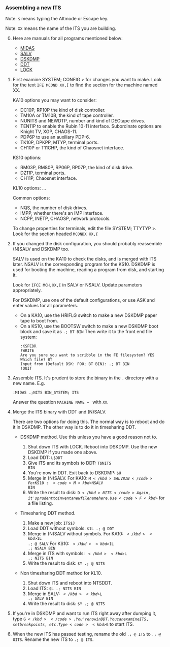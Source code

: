 ### Assembling a new ITS

Note: <code><kbd>$</kbd></code> means typing the Altmode or Escape key.

Note: `XX` means the name of the ITS you are building.

0. Here are manuals for all programs mentioned below:

   - [MIDAS](info/midas.25)
   - [SALV](kshack/nsalv.order)
   - [DSKDMP](sysdoc/dskdmp.order)
   - [DDT](_info_/ddtord.1462)
   - [LOCK](_info_/lock.order)

1. First examine SYSTEM; CONFIG > for changes you want to make.  Look for the text `IFE MCOND XX,[` to find the section for the machine named XX.

   KA10 options you may want to consider:
   - DC10P, RP10P the kind of disk controller.
   - TM10A or TM10B, the kind of tape controller.
   - NUNITS and NEWDTP, number and kind of DECtape drives.
   - TEN11P to enable the Rubin 10-11 interface.  Subordinate options are Knight TV, XGP, CHAOS-11.
   - PDP6P to use an auxiliary PDP-6.
   - TK10P, DPKPP, MTYP, terminal ports.
   - CH10P or T11CHP, the kind of Chaosnet interface.

   KS10 options:
   - RM03P, RM80P, RP06P, RP07P, the kind of disk drive.
   - DZ11P, terminal ports.
   - CH11P, Chaosnet interface.

   KL10 options:
   ...

   Common options:
   - NQS, the number of disk drives.
   - IMPP, whether there's an IMP interface.
   - NCPP, INETP, CHAOSP, network protocols.

   To change properties for terminals, edit the file SYSTEM; TTYTYP >.
   Look for the section headed `MCONDX XX,{`


2. If you changed the disk configuration, you should probably reassemble (N)SALV and DSKDMP too.

   SALV is used on the KA10 to check the disks, and is merged with ITS later.  NSALV is the corresponding program for the KS10.  DSKDMP is used for booting the machine, reading a program from disk, and starting it.

   Look for `IFCE MCH,XX,[` in SALV or NSALV.  Update parameters appropriately.

   For DSKDMP, use one of the default configurations, or use ASK and enter values for all parameters.
   - On a KA10, use the HRIFLG switch to make a new DSKDMP paper tape to boot from.
   - On a KS10, use the BOOTSW switch to make a new DSKDMP boot block and save it as `.; BT BIN`  Then write it to the front end file system:
     ```
     :KSFEDR
     !WRITE
     Are you sure you want to scribble in the FE filesystem? YES
     Which file? BT
     Input from (Default DSK: FOO; BT BIN): .; BT BIN
     !QUIT
     ```

3. Assemble ITS.  It's prudent to store the binary in the `.` directory with a new name.  E.g.

   `:MIDAS .;NITS BIN_SYSTEM; ITS`

   Answer the question `MACHINE NAME = ` with `XX`.

4. Merge the ITS binary with DDT and (N)SALV.

   There are two options for doing this.  The normal way is to reboot and do it in DSKDMP.  The other way is to do it in timesharing DDT.

   - DSKDMP method.  Use this unless you have a good reason not to.

     1. Shut down ITS with LOCK.  Reboot into DSKDMP.  Use the new DSKDMP if you made one above.
     2. Load DDT: <code>L<kbd>$</kbd>DDT</code>
     3. Give ITS and its symbols to DDT: <code>T<kbd>$</kbd>NITS BIN</code>
     4. You're now in DDT.  Exit back to DSKDMP: <code><kbd>$</kbd>U</code>
     5. Merge in (N)SALV.  For KA10: <code>M<kbd>$</kbd>SALV BIN</code>  For KS10: <code>M<kbd>$</kbd>NSALV BIN</code>
     6. Write the result to disk: <code>D<kbd>$</kbd>NITS</code>  Again, it's prudent to invent a new file name here.  Use <code>F<kbd>$</kbd></code> for a file listing.

   - Timesharing DDT method.

     1. Make a new job: <code>ITS<kbd>$</kbd>J</code>
     2. Load DDT without symbols: <code><kbd>$</kbd>1L .; @ DDT</code>
     3. Merge in (N)SALV without symbols.  For KA10: <code><kbd>$</kbd><kbd>$</kbd>1L .; @ SALV</code>  For KS10: <code><kbd>$</kbd><kbd>$</kbd>1L .; NSALV BIN</code>
     4. Merge in ITS with symbols: <code><kbd>$</kbd><kbd>$</kbd>L .; NITS BIN</code>
     5. Write the result to disk: <code><kbd>$</kbd>Y .; @ NITS</code>

   - Non timesharing DDT method for KL10.

     1. Shut down ITS and reboot into NTSDDT.
     2. Load ITS: <code><kbd>$</kbd>L .; NITS BIN</code>
     3. Merge in SALV: <code><kbd>$</kbd><kbd>$</kbd>L .; SALV BIN</code>
     4. Write the result to disk: <code><kbd>$</kbd>Y .; @ NITS</code>

5. If you're in DSKDMP and want to run ITS right away after dumping it, type <code>G<kbd>$</kbd></code>.  You're now in DDT.  You can examine ITS, set breakpoints, etc.  Type <code><kbd>$</kbd>G</code> to start ITS.

6. When the new ITS has passed testing, rename the old `.; @ ITS` to `.; @ OITS`.  Rename the new ITS to `.; @ ITS`.
